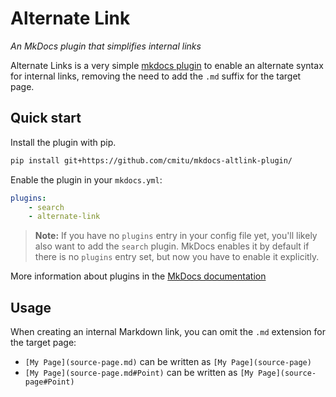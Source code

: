 # Alternate Link

*An MkDocs plugin that simplifies internal links*

Alternate Links is a very simple [mkdocs plugin](http://www.mkdocs.org/user-guide/plugins/) to enable an
alternate syntax for internal links, removing the need to add the `.md` suffix for the target page.
 
## Quick start

Install the plugin with pip.
``` bash
pip install git+https://github.com/cmitu/mkdocs-altlink-plugin/
```

Enable the plugin in your `mkdocs.yml`:

```yaml
plugins:
    - search
    - alternate-link
```

> **Note:** If you have no `plugins` entry in your config file yet, you'll likely also want to add the `search` plugin. MkDocs enables it by default if there is no `plugins` entry set, but now you have to enable it explicitly.

More information about plugins in the [MkDocs documentation][mkdocs-plugins]


## Usage
When creating an internal Markdown link, you can omit the `.md` extension for the target page:

* `[My Page](source-page.md)` can be written as `[My Page](source-page)`
* `[My Page](source-page.md#Point)` can be written as `[My Page](source-page#Point)`

[mkdocs-plugins]: http://www.mkdocs.org/user-guide/plugins/
